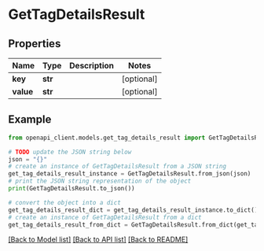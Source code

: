 # GetTagDetailsResult


## Properties

Name | Type | Description | Notes
------------ | ------------- | ------------- | -------------
**key** | **str** |  | [optional] 
**value** | **str** |  | [optional] 

## Example

```python
from openapi_client.models.get_tag_details_result import GetTagDetailsResult

# TODO update the JSON string below
json = "{}"
# create an instance of GetTagDetailsResult from a JSON string
get_tag_details_result_instance = GetTagDetailsResult.from_json(json)
# print the JSON string representation of the object
print(GetTagDetailsResult.to_json())

# convert the object into a dict
get_tag_details_result_dict = get_tag_details_result_instance.to_dict()
# create an instance of GetTagDetailsResult from a dict
get_tag_details_result_from_dict = GetTagDetailsResult.from_dict(get_tag_details_result_dict)
```
[[Back to Model list]](../README.md#documentation-for-models) [[Back to API list]](../README.md#documentation-for-api-endpoints) [[Back to README]](../README.md)


